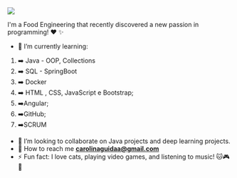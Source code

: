 <img src="https://media2.giphy.com/media/lrtPCNjE8Rdoky43VR/giphy.gif?cid=ecf05e4754aoafg5jy5x3gwzpxqwzjmemrj8mhftnlrd5yp5&rid=giphy.gif">

I'm a Food Engineering that recently discovered a new passion in programming! :heart: :sparkles:
- :raised_hands: I’m currently learning:
1) :arrow_right: Java - OOP, Collections
2) :arrow_right: SQL - SpringBoot
3) :arrow_right: Docker
4) :arrow_right: HTML , CSS, JavaScript e Bootstrap;
5) :arrow_right:Angular;
6) :arrow_right:GitHub;
7) :arrow_right:SCRUM
- 🤝 I’m looking to collaborate on Java projects and deep learning projects. 
- :e-mail: How to reach me **carolinaguidaa@gmail.com**
- ⚡ Fun fact: I love cats, playing video games, and listening to music! :cat::video_game::musical_score:




